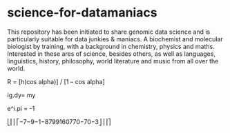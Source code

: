 # science-for-datamaniacs
This repository has been initiated to share genomic data science and is particularly suitable for data junkies &amp; maniacs. 
A biochemist and molecular biologist by training, with a background in chemistry, physics and maths. Interested in these ares of science, besides others, as well as languages, linguistics, history, philosophy, world literature and music from all over the world.

R = [h(cos alpha)] / [1 – cos alpha] 

ig.dy= my

e^i.pi = -1


⎣⎢⎢⎡​−7−9−1−8​7991​6077​0−70−3​⎦⎥⎥⎤​
